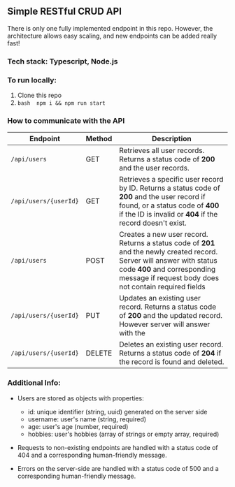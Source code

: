 ## Simple RESTful CRUD API

There is only one fully implemented endpoint in this repo. However, the architecture allows easy scaling, and new endpoints can be added really fast!

### Tech stack: Typescript, Node.js

### To run locally:

1. Clone this repo
2. `bash  npm i && npm run start `

### How to communicate with the API

| Endpoint              | Method | Description                                                                                                                                                                                                      |
| --------------------- | ------ | ---------------------------------------------------------------------------------------------------------------------------------------------------------------------------------------------------------------- |
| `/api/users`          | GET    | Retrieves all user records. Returns a status code of **200** and the user records.                                                                                                                               |
| `/api/users/{userId}` | GET    | Retrieves a specific user record by ID. Returns a status code of **200** and the user record if found, or a status code of **400** if the ID is invalid or **404** if the record doesn't exist.                  |
| `/api/users`          | POST   | Creates a new user record. Returns a status code of **201** and the newly created record. Server will answer with status code **400** and corresponding message if request body does not contain required fields |
| `/api/users/{userId}` | PUT    | Updates an existing user record. Returns a status code of **200** and the updated record. However server will answer with the                                                                                    |
| `/api/users/{userId}` | DELETE | Deletes an existing user record. Returns a status code of **204** if the record is found and deleted.                                                                                                            |

### Additional Info:

- Users are stored as objects with properties:

  - id: unique identifier (string, uuid) generated on the server side
  - username: user's name (string, required)
  - age: user's age (number, required)
  - hobbies: user's hobbies (array of strings or empty array, required)

- Requests to non-existing endpoints are handled with a status code of 404 and a corresponding human-friendly message.
- Errors on the server-side are handled with a status code of 500 and a corresponding human-friendly message.
